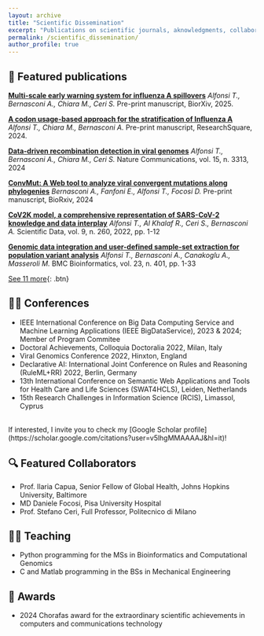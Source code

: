 ```yaml
---
layout: archive
title: "Scientific Dissemination"
excerpt: "Publications on scientific journals, aknowledgments, collaborations and conferences"
permalink: /scientific_dissemination/
author_profile: true
---
```


## 📰 Featured publications

**[Multi-scale early warning system for influenza A spillovers](https://doi.org/10.1101/2025.05.24.655955)**
*Alfonsi T., Bernasconi A., Chiara M., Ceri S.*
Pre-print manuscript, BiorXiv, 2025.

**[A codon usage-based approach for the stratification of Influenza A](https://dx.doi.org/10.21203/rs.3.rs-5737660/v1)**
*Alfonsi T., Chiara M., Bernasconi A.*
Pre-print manuscript, ResearchSquare, 2024.

**[Data-driven recombination detection in viral genomes](https://doi.org/10.1038/s41467-024-47464-5)** 
*Alfonsi T., Bernasconi A., Chiara M., Ceri S.* 
Nature Communications, vol. 15, n. 3313, 2024 

**[ConvMut: A Web tool to analyze viral convergent mutations along phylogenies](https://doi.org/10.1101/2024.12.16.628620)**
*Bernasconi A., Fanfoni E., Alfonsi T., Focosi D.*
Pre-print manuscript, BioRxiv, 2024

**[CoV2K model, a comprehensive representation of SARS-CoV-2 knowledge and data interplay](https://doi.org/10.1038/s41597-022-01348-9)** 
*Alfonsi T., Al Khalaf R., Ceri S., Bernasconi A.* 
Scientific Data, vol. 9, n. 260, 2022, pp. 1-12

**[Genomic data integration and user-defined sample-set extraction for population variant analysis](https://doi.org/10.1186/s12859-022-04927-0)** 
*Alfonsi T., Bernasconi A., Canakoglu A., Masseroli M.* 
BMC Bioinformatics, vol. 23, n. 401, pp. 1-33

[See 11 more](https://scholar.google.com/citations?view_op=list_works&hl=it&hl=it&user=v5lhgMMAAAAJ){: .btn}

## 🙋‍♂️ Conferences 
- IEEE International Conference on Big Data Computing Service and Machine Learning Applications (IEEE BigDataService), 2023 & 2024; Member of Program Commitee
- Doctoral Achievements, Colloquia Doctoralia 2022, Milan, Italy
- Viral Genomics Conference 2022, Hinxton, England
- Declarative AI: International Joint Conference on Rules
and Reasoning (RuleML+RR) 2022, Berlin, Germany
- 13th International Conference on Semantic Web Applications and Tools for Health Care and Life Sciences (SWAT4HCLS), Leiden, Netherlands
- 15th Research Challenges in Information Science (RCIS), Limassol, Cyprus

<br>
If interested, I invite you to check my [Google Scholar profile](https://scholar.google.com/citations?user=v5lhgMMAAAAJ&hl=it)!

## 🔍 Featured Collaborators

- Prof. Ilaria Capua, Senior Fellow of Global Health, Johns Hopkins University,
Baltimore
- MD Daniele Focosi, Pisa University Hospital
- Prof. Stefano Ceri, Full Professor, Politecnico di Milano

## 👨‍🏫 Teaching

- Python programming for the MSs in Bioinformatics and Computational Genomics
- C and Matlab programming in the BSs in Mechanical Engineering


## 🏅 Awards

- 2024 Chorafas award for the extraordinary scientific achievements in computers and communications technology